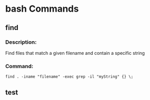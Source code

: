 # bash Commands
## find
### Description:  
Find files that match a given filename and contain a specific string

### Command:
`find . -iname "filename" -exec grep -il "myString" {} \;`

## test
